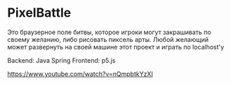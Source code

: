 # PixelBattle

Это браузерное поле битвы, которое игроки могут закрашивать по своему желанию, либо рисовать пиксель арты. 
Любой желающий может развернуть на своей машине этот проект и играть по localhost'y

Backend: Java Spring
Frontend: p5.js

https://www.youtube.com/watch?v=nQmpbtkYzXI
